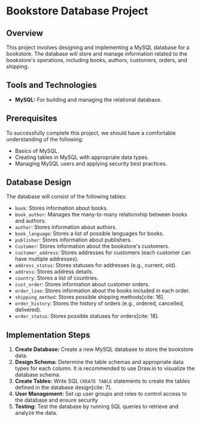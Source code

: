 # Bookstore Database Project

## Overview

This project involves designing and implementing a MySQL database for a bookstore. The database will store and manage information related to the bookstore's operations, including books, authors, customers, orders, and shipping.

## Tools and Technologies

* **MySQL:** For building and managing the relational database.

## Prerequisites

To successfully complete this project, we should have a comfortable understanding of the following:

* Basics of MySQL.
* Creating tables in MySQL with appropriate data types.
* Managing MySQL users and applying security best practices.

## Database Design

The database will consist of the following tables:

* `book`: Stores information about books.
* `book_author`: Manages the many-to-many relationship between books and authors.
* `author`: Stores information about authors.
* `book_language`: Stores a list of possible languages for books.
* `publisher`: Stores information about publishers.
* `Customer`: Stores information about the bookstore's customers.
* `customer_address`: Stores addresses for customers (each customer can have multiple addresses).
* `address_status`: Stores statuses for addresses (e.g., current, old).
* `address`: Stores address details.
* `country`: Stores a list of countries.
* `cust_order`: Stores information about customer orders.
* `order_line`: Stores information about the books included in each order.
* `shipping_method`: Stores possible shipping methods[cite: 16].
* `order_history`: Stores the history of orders (e.g., ordered, cancelled, delivered).
* `order_status`: Stores possible statuses for orders[cite: 18].

## Implementation Steps

1.  **Create Database:** Create a new MySQL database to store the bookstore data.
2.  **Design Schema:** Determine the table schemas and appropriate data types for each column.  It is recommended to use Draw.io to visualize the database schema.
3.  **Create Tables:** Write SQL `CREATE TABLE` statements to create the tables defined in the database design[cite: 7].
4.  **User Management:** Set up user groups and roles to control access to the database and ensure security
5.  **Testing:** Test the database by running SQL queries to retrieve and analyze the data.